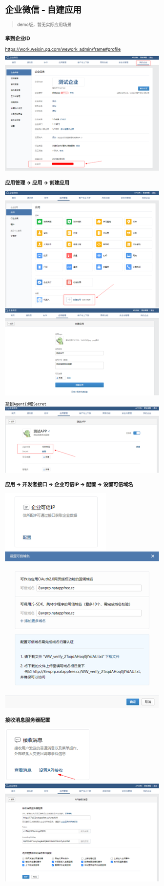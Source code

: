 # 企业微信 - 自建应用

> demo版，暂无实际应用场景

### 拿到企业ID

https://work.weixin.qq.com/wework_admin/frame#profile

![](./images/README-1711013126745.png)

### 应用管理 -> 应用 -> 创建应用

![](./images/README-1711013194318.png)
![](./images/README-1711013206152.png)

拿到`AgentId`和`Secret`
![](./images/README-1711013251863.png)

### 应用 -> 开发者接口 -> 企业可信IP -> 配置 -> 设置可信域名

![](./images/README-1711015100312.png)
![](./images/README-1711015180839.png)

### 接收消息服务器配置

![](./images/README-1711014573453.png)
![](./images/README-1711014551205.png)

